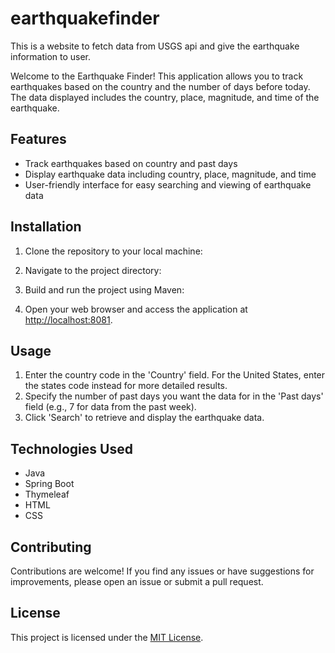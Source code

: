# earthquakefinder
This is a website to fetch data from USGS api and give the earthquake information to user.

Welcome to the Earthquake Finder! This application allows you to track earthquakes based on the country and the number of days before today. The data displayed includes the country, place, magnitude, and time of the earthquake.

## Features

- Track earthquakes based on country and past days
- Display earthquake data including country, place, magnitude, and time
- User-friendly interface for easy searching and viewing of earthquake data

## Installation

1. Clone the repository to your local machine:

2. Navigate to the project directory:

3. Build and run the project using Maven:

4. Open your web browser and access the application at [http://localhost:8081](http://localhost:8081).

## Usage

1. Enter the country code in the 'Country' field. For the United States, enter the states code instead for more detailed results.
2. Specify the number of past days you want the data for in the 'Past days' field (e.g., 7 for data from the past week).
3. Click 'Search' to retrieve and display the earthquake data.

## Technologies Used

- Java
- Spring Boot
- Thymeleaf
- HTML
- CSS

## Contributing

Contributions are welcome! If you find any issues or have suggestions for improvements, please open an issue or submit a pull request.

## License

This project is licensed under the [MIT License](LICENSE).
